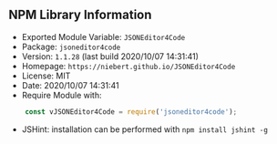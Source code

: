 ## NPM Library Information
* Exported Module Variable: `JSONEditor4Code`
* Package:  `jsoneditor4code`
* Version:  `1.1.28`   (last build 2020/10/07 14:31:41)
* Homepage: `https://niebert.github.io/JSONEditor4Code`
* License:  MIT
* Date:     2020/10/07 14:31:41
* Require Module with:
```javascript
    const vJSONEditor4Code = require('jsoneditor4code');
```
* JSHint: installation can be performed with `npm install jshint -g`
